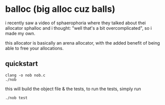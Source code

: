 # balloc (big alloc cuz balls)
i recently saw a video of sphaerophoria where they talked about thei allocator sphalloc and i thought:
"well that's a bit overcomplicated", so i made my own.

this allocator is basically an arena allocator, with the added benefit of being able to free your
allocations.

## quickstart
```
clang -o nob nob.c
./nob
```

this will build the object file & the tests, to run the tests, simply run
```
./nob test
```
